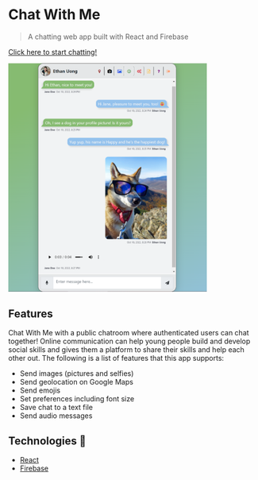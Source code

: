 # Chat With Me

> A chatting web app built with React and Firebase

[Click here to start chatting!](https://etuong.github.io/firebase-chat/)

<img src="screenshot.png" width="400">

## Features
Chat With Me with a public chatroom where authenticated users can chat together! Online communication can help young people build and develop social skills and gives them a platform to share their skills and help each other out. The following is a list of features that this app supports:

* Send images (pictures and selfies)
* Send geolocation on Google Maps
* Send emojis
* Set preferences including font size
* Save chat to a text file
* Send audio messages

## Technologies 🔧
+ [React](https://reactjs.org/)
+ [Firebase](https://firebase.google.com/)
